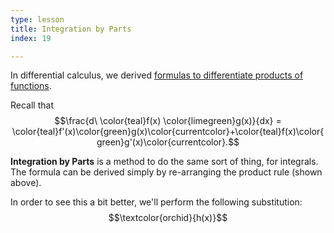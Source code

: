 ```yaml
---
type: lesson
title: Integration by Parts
index: 19

---
```


In differential calculus, we derived [formulas to differentiate products of functions](/learn/calculus/differential/methods).

Recall that $$\frac{d\ \color{teal}f(x) \color{limegreen}g(x)}{dx} = \color{teal}f'(x)\color{green}g(x)\color{currentcolor}+\color{teal}f(x)\color{green}g'(x)\color{currentcolor}.$$

**Integration by Parts** is a method to do the same sort of thing, for integrals. The formula can be derived simply by re-arranging the product rule (shown above).

In order to see this a bit better, we'll perform the following substitution:
$$\textcolor{orchid}{h(x)}$$

<!--stackedit_data:
eyJoaXN0b3J5IjpbMTQ3NTUyNDgwNiwtMjcwNDIzMTg2LDE5MT
E1NjI4MzQsMTQ3NTQ3MDkxMiwtNzA5NDIxMTYyXX0=
-->